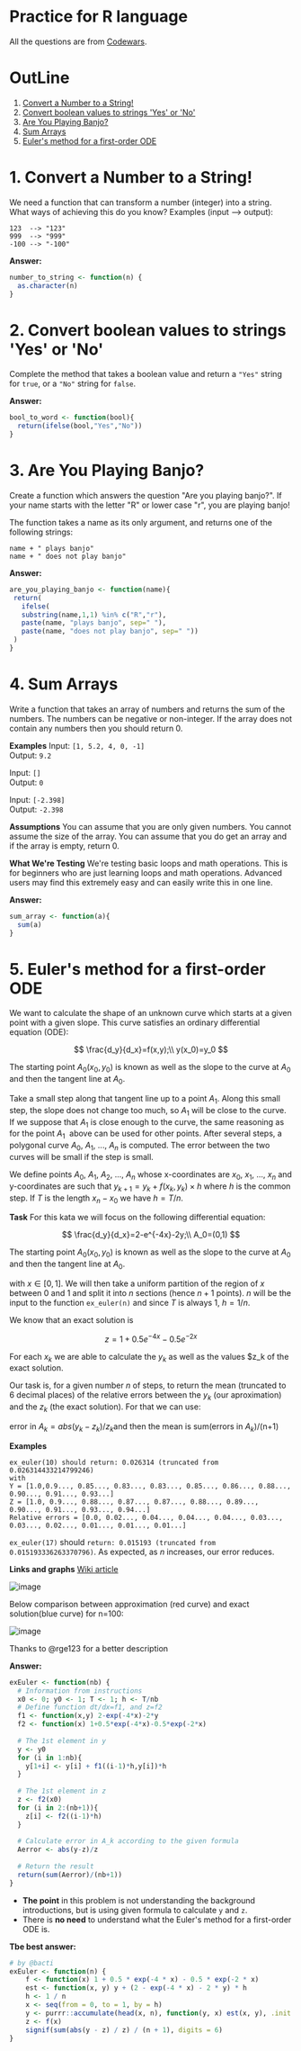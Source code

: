 # Practice for R language
All the questions are from [Codewars](https://www.codewars.com).

# OutLine
1. [Convert a Number to a String!](#prob1)
2. [Convert boolean values to strings 'Yes' or 'No'](#prob2)
3. [Are You Playing Banjo?](#prob3)
4. [Sum Arrays](#prob4)
5. [Euler's method for a first-order ODE](#prob5)

# 1. Convert a Number to a String! <a name="prob1"></a>
We need a function that can transform a number (integer) into a string.
What ways of achieving this do you know?
Examples (input --> output):

```
123  --> "123"
999  --> "999"
-100 --> "-100"
```

**Answer:**

```r
number_to_string <- function(n) {
  as.character(n)
}
```

# 2. Convert boolean values to strings 'Yes' or 'No'<a name="prob2"></a>
Complete the method that takes a boolean value and return a `"Yes"` string for `true`, or a `"No"` string for `false`.

**Answer:**

```r
bool_to_word <- function(bool){
  return(ifelse(bool,"Yes","No"))
}
```

# 3. Are You Playing Banjo? <a name="prob3"></a>
Create a function which answers the question "Are you playing banjo?".
If your name starts with the letter "R" or lower case "r", you are playing banjo!

The function takes a name as its only argument, and returns one of the following strings:

```
name + " plays banjo" 
name + " does not play banjo"
```

**Answer:**

```r
are_you_playing_banjo <- function(name){
 return(
   ifelse(
   substring(name,1,1) %in% c("R","r"),
   paste(name, "plays banjo", sep=" "),
   paste(name, "does not play banjo", sep=" "))
 )
}
```

# 4. Sum Arrays <a name="prob4"></a>
Write a function that takes an array of numbers and returns the sum of the numbers. The numbers can be negative or non-integer. If the array does not contain any numbers then you should return 0.

**Examples**
Input: `[1, 5.2, 4, 0, -1]`  
Output: `9.2`

Input: `[]`  
Output: `0`

Input: `[-2.398]`  
Output: `-2.398`

**Assumptions**
You can assume that you are only given numbers.
You cannot assume the size of the array.
You can assume that you do get an array and if the array is empty, return 0.

**What We're Testing**
We're testing basic loops and math operations. This is for beginners who are just learning loops and math operations.
Advanced users may find this extremely easy and can easily write this in one line.

**Answer:**
```r
sum_array <- function(a){
  sum(a)
}
```

# 5. Euler's method for a first-order ODE <a name="prob5"></a>
We want to calculate the shape of an unknown curve which starts at a given point with a given slope. This curve satisfies an ordinary differential equation (ODE):

$$
\frac{d_y}{d_x}=f(x,y);\\
y(x_0)=y_0
$$

The starting point $A_0(x_0,y_0)$ is known as well as the slope to the curve at $A_0$​ and then the tangent line at $A_0$.

Take a small step along that tangent line up to a point $A_1$. Along this small step, the slope does not change too much, so $A_1$ will be close to the curve. If we suppose that $A_1$ is close enough to the curve, the same reasoning as for the point $A_1$ ​ above can be used for other points. After several steps, a polygonal curve $A_0$, $A_1$, ..., $A_n$ is computed. The error between the two curves will be small if the step is small.

We define points $A_0$, $A_1$, $A_2$, ..., $A_n$​ whose x-coordinates are $x_0$, $x_1$, ..., $x_n$​ and y-coordinates are such that $y_{k+1}=y_k+f(x_k,y_k) \times h$ where $h$ is the common step. If $T$ is the length $x_n-x_0$ we have $h=T/n$.

**Task**
For this kata we will focus on the following differential equation:

$$
\frac{d_y}{d_x}=2-e^{-4x}-2y;\\
A_0=(0,1)
$$

The starting point $A_0(x_0,y_0)$ is known as well as the slope to the curve at $A_0$ and then the tangent line at $A_0$.

with $x∈[0,1]$. We will then take a uniform partition of the region of $x$ between $0$ and $1$ and split it into $n$ sections (hence $n+1$ points). $n$ will be the input to the function `ex_euler(n)` and since $T$ is always 1, $h=1/n$.

We know that an exact solution is

$$
z=1+0.5e^{-4x}-0.5e^{-2x}
$$

For each $x_k$ we are able to calculate the $y_k$ as well as the values $z_k​ of the exact solution.

Our task is, for a given number $n$ of steps, to return the mean (truncated to 6 decimal places) of the relative errors between the $y_k$​ (our aproximation) and the $z_k$ (the exact solution). For that we can use:

error in $A_k=abs(y_k-z_k)/z_k$​ and then the mean is sum(errors in $A_k$)/(n+1)​

**Examples**

```
ex_euler(10) should return: 0.026314 (truncated from 0.026314433214799246)
with
Y = [1.0,0.9..., 0.85..., 0.83..., 0.83..., 0.85..., 0.86..., 0.88..., 0.90..., 0.91..., 0.93...]
Z = [1.0, 0.9..., 0.88..., 0.87..., 0.87..., 0.88..., 0.89..., 0.90..., 0.91..., 0.93..., 0.94...]
Relative errors = [0.0, 0.02..., 0.04..., 0.04..., 0.04..., 0.03..., 0.03..., 0.02..., 0.01..., 0.01..., 0.01...]
```

`ex_euler(17)` should `return: 0.015193 (truncated from 0.015193336263370796)`. As expected, as $n$ increases, our error reduces.

**Links and graphs**
[Wiki article](https://en.wikipedia.org/wiki/Euler_method)

![image](http://i.imgur.com/vjK7edl.png)

Below comparison between approximation (red curve) and exact solution(blue curve) for n=100:

![image](http://i.imgur.com/KufSkYEm.png)

Thanks to @rge123 for a better description

**Answer:**
```r
exEuler <- function(nb) {
  # Information from instructions
  x0 <- 0; y0 <- 1; T <- 1; h <- T/nb
  # Define function dt/dx=f1, and z=f2
  f1 <- function(x,y) 2-exp(-4*x)-2*y
  f2 <- function(x) 1+0.5*exp(-4*x)-0.5*exp(-2*x)
  
  # The 1st element in y
  y <- y0
  for (i in 1:nb){
    y[1+i] <- y[i] + f1((i-1)*h,y[i])*h
  }
  
  # The 1st element in z
  z <- f2(x0)
  for (i in 2:(nb+1)){
    z[i] <- f2((i-1)*h)
  }
  
  # Calculate error in A_k according to the given formula
  Aerror <- abs(y-z)/z
  
  # Return the result
  return(sum(Aerror)/(nb+1))
}
```

- **The point** in this problem is not understanding the background introductions, but is using given formula to calculate `y` and `z`. 
- There is **no need** to understand what the Euler's method for a first-order ODE is.

**Tbe best answer:**
```r
# by @bacti
exEuler <- function(n) {
    f <- function(x) 1 + 0.5 * exp(-4 * x) - 0.5 * exp(-2 * x)
    est <- function(x, y) y + (2 - exp(-4 * x) - 2 * y) * h
    h <- 1 / n
    x <- seq(from = 0, to = 1, by = h)
    y <- purrr::accumulate(head(x, n), function(y, x) est(x, y), .init = 1)
    z <- f(x)
    signif(sum(abs(y - z) / z) / (n + 1), digits = 6)
}
```